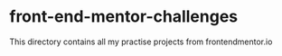 # front-end-mentor-challenges
This directory contains all my practise projects from frontendmentor.io
